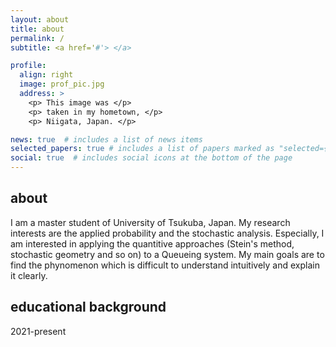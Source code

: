 ```yaml
---
layout: about
title: about
permalink: /
subtitle: <a href='#'> </a> 

profile:
  align: right
  image: prof_pic.jpg
  address: >
    <p> This image was </p>
    <p> taken in my hometown, </p>
    <p> Niigata, Japan. </p>

news: true  # includes a list of news items
selected_papers: true # includes a list of papers marked as "selected={true}"
social: true  # includes social icons at the bottom of the page
---
```


## about
I am a master student of University of Tsukuba, Japan. My research interests are the applied probability and the stochastic analysis. Especially, I am interested in applying the quantitive approaches (Stein's method, stochastic geometry and so on) to a Queueing system. My main goals are to find the phynomenon which is difficult to understand intuitively and explain it clearly.

<!-- My Ultimate goal is to identify what is acutually happened or not by using the probability theory or new methods! --> 


## educational background
2021-present


<!-- Put your address / P.O. box / other info right below your picture. You can also disable any these elements by editing `profile` property of the YAML header of your `_pages/about.md`. Edit `_bibliography/papers.bib` and Jekyll will render your [publications page](/al-folio/publications/) automatically.

Link to your social media connections, too. This theme is set up to use [Font Awesome icons](http://fortawesome.github.io/Font-Awesome/) and [Academicons](https://jpswalsh.github.io/academicons/), like the ones below. Add your Facebook, Twitter, LinkedIn, Google Scholar, or just disable all of them. -->

